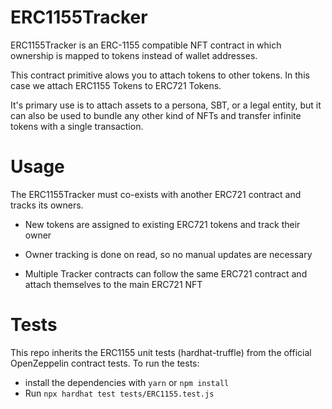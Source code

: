 # ERC1155Tracker

ERC1155Tracker is an ERC-1155 compatible NFT contract in which ownership is mapped to tokens instead of wallet addresses.

This contract primitive alows you to attach tokens to other tokens. In this case we attach ERC1155 Tokens to ERC721 Tokens.

It's primary use is to attach assets to a persona, SBT, or a legal entity, but it can also be used to bundle any other kind of NFTs and transfer infinite tokens with a single transaction.


# Usage

The ERC1155Tracker must co-exists with another ERC721 contract and tracks its owners. 

* New tokens are assigned to existing ERC721 tokens and track their owner

* Owner tracking is done on read, so no manual updates are necessary 

* Multiple Tracker contracts can follow the same ERC721 contract and attach themselves to the main ERC721 NFT


# Tests

This repo inherits the ERC1155 unit tests (hardhat-truffle) from the official OpenZeppelin contract tests. To run the tests:

- install the dependencies with `yarn` or `npm install`
- Run `npx hardhat test tests/ERC1155.test.js`
